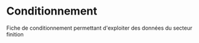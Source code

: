 Conditionnement
===============

Fiche de conditionnement permettant d'exploiter des données du secteur finition
